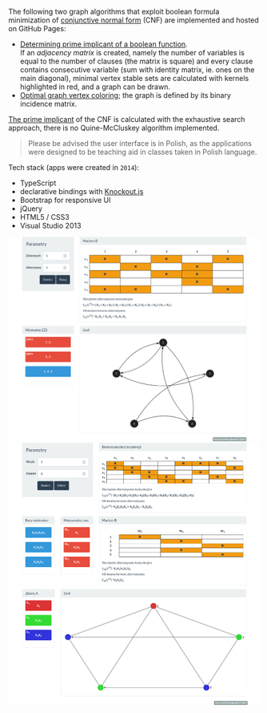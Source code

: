 The following two graph algorithms that exploit boolean formula minimization of [conjunctive normal form](https://en.wikipedia.org/wiki/Conjunctive_normal_form) (CNF) are implemented and hosted on GitHub Pages:
- [Determining prime implicant of a boolean function](https://mierzejk-wat.github.io/wak.htm).  
If an _adjacency matrix_ is created, namely the number of variables is equal to the number of clauses (the matrix is square) and every clause contains consecutive variable (sum with identity matrix, ie. ones on the main diagonal), minimal vertex stable sets are calculated with kernels highlighted in red, and a graph can be drawn.
- [Optimal graph vertex coloring](https://mierzejk-wat.github.io/index.htm); the graph is defined by its binary incidence matrix.

[The prime implicant](https://en.wikipedia.org/wiki/Implicant) of the CNF is calculated with the exhaustive search approach, there is no Quine-McCluskey algorithm implemented.
> Please be advised the user interface is in Polish, as the applications were designed to be teaching aid in classes taken in Polish language.

Tech stack (apps were created in `2014`):
- TypeScript
- declarative bindings with [Knockout.js](https://knockoutjs.com/)
- Bootstrap for responsive UI
- jQuery
- HTML5 / CSS3
- Visual Studio 2013

![Determining prime implicant](imgs/Adjacency%20Matrix.png)  
![Graph vertex coloring](imgs/Graph%20Colouring.png)
